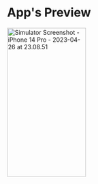 # App's Preview

<p style="text:center"><img src="https://live.staticflickr.com/65535/52848320387_a451a6dd7f_k.jpg" width="185" height="348" alt="Simulator Screenshot - iPhone 14 Pro - 2023-04-26 at 23.08.51"/></p>
